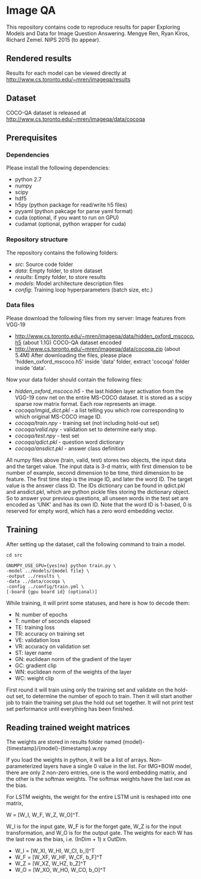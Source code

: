 # Image QA
This repository contains code to reproduce results for paper Exploring Models 
and Data for Image Question Answering. Mengye Ren, Ryan Kiros, Richard Zemel. 
NIPS 2015 (to appear).

## Rendered results
Results for each model can be viewed directly at 
http://www.cs.toronto.edu/~mren/imageqa/results

## Dataset
COCO-QA dataset is released at 
http://www.cs.toronto.edu/~mren/imageqa/data/cocoqa

## Prerequisites
### Dependencies
Please install the following dependencies:
* python 2.7
* numpy
* scipy
* hdf5
* h5py (python package for read/write h5 files)
* pyyaml (python pakcage for parse yaml format)
* cuda (optional, if you want to run on GPU)
* cudamat (optional, python wrapper for cuda)

### Repository structure
The repository contains the following folders:
* *src*: Source code folder
* *data*: Empty folder, to store dataset
* *results*: Empty folder, to store results
* *models*: Model architecture description files
* *config*: Training loop hyperparameters (batch size, etc.)

### Data files
Please download the following files from my server:
Image features from VGG-19
* http://www.cs.toronto.edu/~mren/imageqa/data/hidden_oxford_mscoco.h5 
(about 1.1G)
COCO-QA dataset encoded
* http://www.cs.toronto.edu/~mren/imageqa/data/cocoqa.zip (about 5.4M)
After downloading the files, please place 'hidden_oxford_mscoco.h5' inside 
'data' folder, extract 'cocoqa' folder inside 'data'.

Now your data folder should contain the following files:
* *hidden_oxford_mscoco.h5* - the last hidden layer activation from the VGG-19
conv net on the entire MS-COCO dataset. It is stored as a scipy sparse row 
matrix format. Each row represents an image.
* *cocoqa/imgid_dict.pkl* - a list telling you which row 
corresponding to which original MS-COCO image ID.
* *cocoqa/train.npy* - training set (not including hold-out set)
* *cocoqa/valid.npy* - validation set to determine early stop.
* *cocoqa/test.npy* - test set
* *cocoqa/qdict.pkl* - question word dictionary
* *cocoqa/ansdict.pkl* - answer class definition

All numpy files above (train, valid, test) stores two objects, the input data 
and the target value. The input data is 3-d matrix, with first dimension to be 
number of example, second dimension to be time, third dimension to be feature. 
The first time step is the image ID, and later the word ID. The target value is
the answer class ID. The IDs dictionary can be found in qdict.pkl and 
ansdict.pkl, which are python pickle files storing the dictionary object. So 
to answer your previous questions, all unseen words in the test set are encoded
as 'UNK' and has its own ID. Note that the word ID is 1-based, 0 is reserved 
for empty word, which has a zero word embedding vector.

## Training

After setting up the dataset, call the following command to train a model. 

```
cd src

GNUMPY_USE_GPU={yes|no} python train.py \
-model ../models/{model file} \
-output ../results \
-data ../data/cocoqa \
-config ../config/train.yml \
[-board {gpu board id} (optional)]
```

While training, it will print some statuses, and here is how to decode them:
* N: number of epochs
* T: number of seconds elapsed
* TE: training loss
* TR: accuracy on training set
* VE: validation loss
* VR: accuracy on validation set
* ST: layer name
* GN: euclidean norm of the gradient of the layer
* GC: gradient clip
* WN: euclidean norm of the weights of the layer
* WC: weight clip

First round it will train using only the training set and validate on the 
hold-out set, to determine the number of epoch to train. Then it will start 
another job to train the training set plus the hold out set together. It will 
not print test set performance until everything has been finished.

## Reading trained weight matrices

The weights are stored in results folder named
{model}-{timestamp}/{model}-{timestamp}.w.npy

If you load the weights in python, it will be a list of arrays. 
Non-parameterized layers have a single 0 value in the list. For IMG+BOW model, 
there are only 2 non-zero entries, one is the word embedding matrix, and the 
other is the softmax weights. The softmax weights have the last row as the 
bias.

For LSTM weights, the weight for the entire LSTM unit is reshaped into one 
matrix, 

W = [W_I, W_F, W_Z, W_O]^T. 

W_I is for the input gate, W_F is for the 
forget gate, W_Z is for the input transformation, and W_O is for the output 
gate. The weights for each W has the last row as the bias, 
i.e. (InDim + 1) x OutDim.

* W_I = [W_XI, W_HI, W_CI, b_I]^T
* W_F = [W_XF, W_HF, W_CF, b_F]^T
* W_Z = [W_XZ, W_HZ, b_Z]^T
* W_O = [W_XO, W_HO, W_CO, b_O]^T
